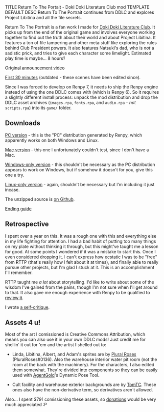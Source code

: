 TITLE Return To The Portait - Doki Doki Literature Club mod
TEMPLATE DEFAULT
DESC Return To The Portrait continues from DDLC and explores Project Libitina and all the file secrets.

Return To The Portrait is a fan work I made for [Doki Doki Literature Club](/reviews/ddlc). It picks up from the end of the original game and involves everyone working together to find out the truth about their world and about Project Libitina. It features a ton of file tampering and other meta stuff like exploring the rules behind Club President powers. It also features Natsuki's dad, who is *not* a sadistic prick, and tries to give each character some limelight. Estimated play time is maybe... 8 hours?

[Original announcement video](https://www.youtube.com/watch?v=Q7GiI1qYcwA)

[First 30 minutes](https://www.youtube.com/watch?v=eKIvu_sJqC4) (outdated - these scenes have been edited since).

Since I was forced to develop on Renpy 7, it needs to ship the Renpy engine instead of using the one DDLC comes with (which is Renpy 6). So it requires a slightly different install process: unpack the mod distribution and drop the DDLC asset archives (`images.rpa`, `fonts.rpa`, and `audio.rpa` - *not* `scripts.rpa`) into its `game/` folder.

## Downloads

[PC version](rttp-pc.zip) - this is the "PC" distribution generated by Renpy, which apparently works on both Windows and Linux.

[Mac version](rttp-mac.zip) - this one I unfortunately couldn't test, since I don't have a Mac.

[Windows-only version](rttp-win.zip) - this shouldn't be necessary as the PC distribution appears to work on Windows, but if somehow it doesn't for you, give this one a try.

[Linux-only version](rttp-linux.tar.bz2) - again, shouldn't be necessary but I'm including it just incase.

The unzipped source is [on Github](https://github.com/yujiri8/rttp).

[Ending guide](guide)

## Retrospective

I spent over a year on this. It was a rough one with this and everything else in my life fighting for attention. I had a bad habit of putting too many things on my plate without thinking it through, but this might've taught me a lesson for good. At some points I wondered if it was a mistake to start this. Once I even considered dropping it. I can't express how ecstatic I was to be "free" from RTTP (that's really how I felt about it at times), and finally able to really pursue other projects, but I'm glad I stuck at it. This is an accomplishment I'll remember.

RTTP taught me *a lot* about storytelling. I'd like to write about some of the wisdom I've gained from the pains, though I'm not sure when I'll get around to that. It also gave me enough experience with Renpy to be qualified to [review it](/software/renpy).

I wrote [a self-critique](critique).

## Assets 4 u!

Most of the art I comissioned is Creative Commons Attribution, which means you can also use it in your own DDLC mods! Just credit me for shellin' it out for 'em and the artist I shelled out to:

* <span class="spoiler">Linda, Libitina, Albert, and Adam</span>'s sprites are by [Plural Roses](https://reddit.com/u/15LarueA) (PluralRoses#0136). Also <span class="spoiler">the warehouse interior water pit room (not the room at the back with the machinery)</span>. For the characters, I also edited them somewhat. They're divided into components so they can be easily used with [AgentGold](https://reddit.com/u/AgentGold)'s Dynamic Pose Tool.

* <span class="spoiler">Cult facility and warehouse exterior</span> backgrounds are by [TomTC](https://deviantart.com/tomtc). These ones also have the non-derivative term, so derivatives aren't allowed.

Also... I spent $791 comissioning these assets, so [donations](https://paypal.me/yujiri) would be very much appreciated :P
